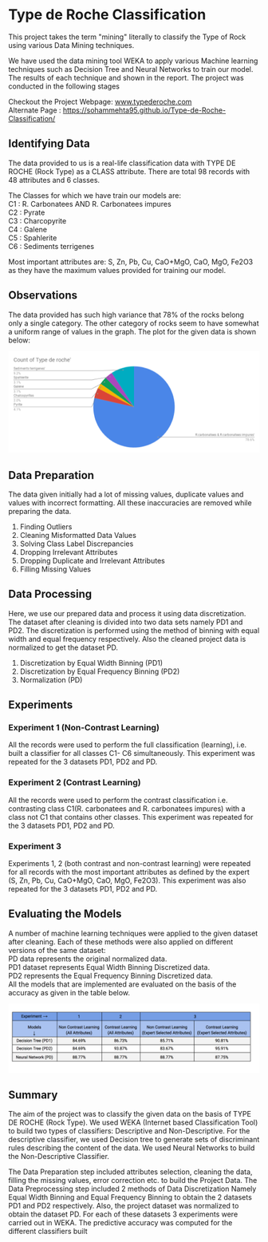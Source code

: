 # Type de Roche Classification

This project takes the term "mining" literally to classify the Type of Rock using various Data Mining techniques.

We have used the data mining tool WEKA to apply various Machine learning techniques such as Decision Tree and Neural Networks to train our model. The results of each technique and shown in the report. The project was conducted in the following stages 

Checkout the Project Webpage: www.typederoche.com  
Alternate Page :  https://sohammehta95.github.io/Type-de-Roche-Classification/  

  
## Identifying Data

The data provided to us is a real-life classification data with TYPE DE ROCHE (Rock Type) as a CLASS attribute. There are total 98 records with 48 attributes and 6 classes.

The Classes for which we have train our models are:   
C1 : R. Carbonatees AND R. Carbonatees impures  
C2 : Pyrate  
C3 : Charcopyrite  
C4 : Galene  
C5 : Spahlerite  
C6 : Sediments terrigenes  

Most important attributes are: S, Zn, Pb, Cu, CaO+MgO, CaO, MgO, Fe2O3 as they have the maximum values provided for training our model.

## Observations

The data provided has such high variance that 78% of the rocks belong only a single category. The other category of rocks seem to have somewhat a uniform range of values in the graph. The plot for the given data is shown below:

![PieChart](pie.png)

## Data Preparation

The data given initially had a lot of missing values, duplicate values and values with incorrect formatting. All these inaccuracies are removed while preparing the data.

1) Finding Outliers
2) Cleaning Misformatted Data Values
3) Solving Class Label Discrepancies
4) Dropping Irrelevant Attributes
5) Dropping Duplicate and Irrelevant Attributes
6) Filling Missing Values  

## Data Processing

Here, we use our prepared data and process it using data discretization. The dataset after cleaning is divided into two data sets namely PD1 and PD2. The discretization is performed using the method of binning with equal width and equal frequency respectively. Also the cleaned project data is normalized to get the dataset PD. 

1) Discretization by Equal Width Binning (PD1)  	
2) Discretization by Equal Frequency Binning (PD2)  
3) Normalization (PD)    

## Experiments

### Experiment 1 (Non-Contrast Learning)

All the records were used to perform the full classification (learning), i.e. built a classifier for all classes C1- C6 simultaneously. This experiment was repeated for the 3 datasets PD1, PD2 and PD. 



### Experiment 2 (Contrast Learning)

All the records were used to perform the contrast classification i.e. contrasting class C1(R. carbonatees and R. carbonatees impures) with a class not C1 that contains other classes.  This experiment was repeated for the 3 datasets PD1, PD2 and PD.


### Experiment 3

Experiments 1, 2 (both contrast and non-contrast learning) were repeated for all records with the most important attributes as defined by the expert (S, Zn, Pb, Cu, CaO+MgO, CaO, MgO, Fe2O3). This experiment was also repeated for the 3 datasets PD1, PD2 and PD.  


## Evaluating the Models  

A number of machine learning techniques were applied to the given dataset after cleaning. Each of these methods were also applied on different versions of the same dataset:  
PD data represents the original normalized data.  
PD1 dataset represents Equal Width Binning Discretized data.  
PD2 represents the Equal Frequency Binning Discretized data.  
All the models that are implemented are evaluated on the basis of the accuracy as given in the table below.   


![Model Table](exptable.png)  

## Summary 

The aim of the project was to classify the given data on the basis of TYPE DE ROCHE (Rock Type). We used WEKA (Internet based Classification Tool) to build two types of classifiers: Descriptive and Non-Descriptive. For the descriptive classifier, we used Decision tree to generate sets of discriminant rules describing the content of the data. We used Neural Networks to build the Non-Descriptive Classifier.  

The Data Preparation step included attributes selection, cleaning the data, filling the missing values, error correction etc. to build the Project Data. The Data Preprocessing step included 2 methods of Data Discretization Namely Equal Width Binning and Equal Frequency Binning to obtain the 2 datasets PD1 and PD2 respectively. Also, the project dataset was normalized to obtain the dataset PD. For each of these datasets 3 experiments were carried out in WEKA. The predictive accuracy was computed for the different classifiers built





